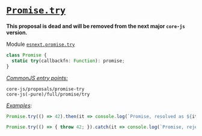 # [`Promise.try`](https://github.com/tc39/proposal-promise-try)
**This proposal is dead and will be removed from the next major `core-js` version.**

Module [`esnext.promise.try`](/packages/core-js/modules/esnext.promise.try.js)
```ts
class Promise {
  static try(callbackfn: Function): promise;
}
```
[*CommonJS entry points:*](/docs/usage.md#commonjs-api)
```
core-js/proposals/promise-try
core-js(-pure)/full/promise/try
```
[*Examples*](https://goo.gl/k5GGRo):
```js
Promise.try(() => 42).then(it => console.log(`Promise, resolved as ${it}`));

Promise.try(() => { throw 42; }).catch(it => console.log(`Promise, rejected as ${it}`));
```
